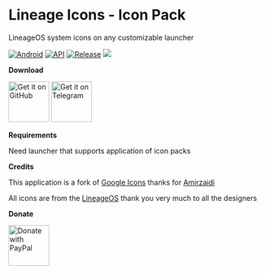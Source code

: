 # Lineage Icons - Icon Pack
LineageOS system icons on any customizable launcher

[![Android](https://img.shields.io/badge/Platform-Android-green.svg?style=flat-square)](https://www.android.com) [![API](https://img.shields.io/badge/API-21%2B-orange.svg?logo=android&style=flat-square)](https://developer.android.com/studio/releases/platforms) [![Release](https://img.shields.io/github/downloads/WSTxda/Lineage-Icons/total?color=blue&label=Downloads&style=flat-square)](https://github.com/WSTxda/Lineage-Icons/releases)
![](https://i.imgur.com/1L3EeLE.png)

**Download**

[<img src="https://raw.githubusercontent.com/WSTxda/QP-Gallery-Releases/master/Images/GitHub.svg"
      alt='Get it on GitHub'
      height="80">](https://github.com/WSTxda/Lineage-Icons/releases/latest) [<img src="https://raw.githubusercontent.com/WSTxda/QP-Gallery-Releases/master/Images/Telegram.svg"
      alt='Get it on Telegram'
      height="80">](https://t.me/WSTprojects)
      
**Requirements**

Need launcher that supports application of icon packs

**Credits**

This application is a fork of [Google Icons](https://github.com/amirzaidi/GoogleIcons) thanks for [Amirzaidi](https://github.com/amirzaidi)

All icons are from the [LineageOS](https://lineageos.org) thank you very much to all the designers

**Donate**

[<img src="https://raw.githubusercontent.com/WSTxda/QP-Gallery-Releases/master/Images/PayPal.svg"
      alt='Donate with PayPal'
      height="80">](https://bit.ly/2lV0E6u)
